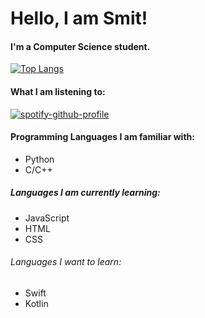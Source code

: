 # Hello, I am Smit!

#### I'm a Computer Science student.

[![Top Langs](https://github-readme-stats.vercel.app/api/top-langs/?username=smit2553&layout=donut&theme=onedark)](https://github.com/smit2553)

#### What I am listening to:

[![spotify-github-profile](https://spotify-github-profile.vercel.app/api/view?uid=fplkn5zdf35gtkfd9apnrxz4o&cover_image=true&theme=natemoo-re&show_offline=false&background_color=121212&interchange=false&bar_color=53b14f&bar_color_cover=false)](https://github.com/kittinan/spotify-github-profile)

#### Programming Languages I am familiar with:

- Python
- C/C++

##### Languages I am currently learning:

- JavaScript
- HTML
- CSS

###### Languages I want to learn:

- Swift
- Kotlin
